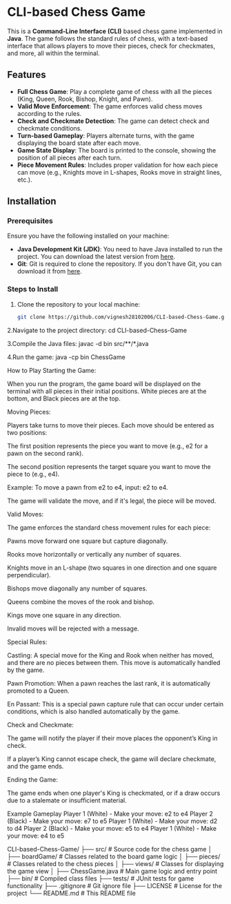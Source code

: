# CLI-based Chess Game

This is a **Command-Line Interface (CLI)** based chess game implemented in **Java**. The game follows the standard rules of chess, with a text-based interface that allows players to move their pieces, check for checkmates, and more, all within the terminal.

## Features

- **Full Chess Game**: Play a complete game of chess with all the pieces (King, Queen, Rook, Bishop, Knight, and Pawn).
- **Valid Move Enforcement**: The game enforces valid chess moves according to the rules.
- **Check and Checkmate Detection**: The game can detect check and checkmate conditions.
- **Turn-based Gameplay**: Players alternate turns, with the game displaying the board state after each move.
- **Game State Display**: The board is printed to the console, showing the position of all pieces after each turn.
- **Piece Movement Rules**: Includes proper validation for how each piece can move (e.g., Knights move in L-shapes, Rooks move in straight lines, etc.).

## Installation

### Prerequisites

Ensure you have the following installed on your machine:

- **Java Development Kit (JDK)**: You need to have Java installed to run the project. You can download the latest version from [here](https://www.oracle.com/java/technologies/javase-jdk11-downloads.html).
- **Git**: Git is required to clone the repository. If you don't have Git, you can download it from [here](https://git-scm.com/).

### Steps to Install

1. Clone the repository to your local machine:
   ```bash
   git clone https://github.com/vignesh28102006/CLI-based-Chess-Game.git
   
2.Navigate to the project directory:
   cd CLI-based-Chess-Game

3.Compile the Java files:
   javac -d bin src/**/*.java

4.Run the game:
   java -cp bin ChessGame

   
How to Play
Starting the Game:

When you run the program, the game board will be displayed on the terminal with all pieces in their initial positions. White pieces are at the bottom, and Black pieces are at the top.

Moving Pieces:

Players take turns to move their pieces. Each move should be entered as two positions:

The first position represents the piece you want to move (e.g., e2 for a pawn on the second rank).

The second position represents the target square you want to move the piece to (e.g., e4).

Example: To move a pawn from e2 to e4, input: e2 to e4.

The game will validate the move, and if it's legal, the piece will be moved.

Valid Moves:

The game enforces the standard chess movement rules for each piece:

Pawns move forward one square but capture diagonally.

Rooks move horizontally or vertically any number of squares.

Knights move in an L-shape (two squares in one direction and one square perpendicular).

Bishops move diagonally any number of squares.

Queens combine the moves of the rook and bishop.

Kings move one square in any direction.

Invalid moves will be rejected with a message.

Special Rules:

Castling: A special move for the King and Rook when neither has moved, and there are no pieces between them. This move is automatically handled by the game.

Pawn Promotion: When a pawn reaches the last rank, it is automatically promoted to a Queen.

En Passant: This is a special pawn capture rule that can occur under certain conditions, which is also handled automatically by the game.

Check and Checkmate:

The game will notify the player if their move places the opponent’s King in check.

If a player’s King cannot escape check, the game will declare checkmate, and the game ends.

Ending the Game:

The game ends when one player's King is checkmated, or if a draw occurs due to a stalemate or insufficient material.

Example Gameplay
Player 1 (White) - Make your move: e2 to e4
Player 2 (Black) - Make your move: e7 to e5
Player 1 (White) - Make your move: d2 to d4
Player 2 (Black) - Make your move: e5 to e4
Player 1 (White) - Make your move: e4 to e5


CLI-based-Chess-Game/
├── src/                  # Source code for the chess game
│   ├── boardGame/        # Classes related to the board game logic
│   ├── pieces/           # Classes related to the chess pieces
│   ├── views/            # Classes for displaying the game view
│   ├── ChessGame.java    # Main game logic and entry point
├── bin/                  # Compiled class files
├── tests/                # JUnit tests for game functionality
├── .gitignore            # Git ignore file
├── LICENSE               # License for the project
└── README.md             # This README file
